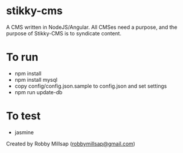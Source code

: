 # stikky-cms
A CMS written in NodeJS/Angular.  All CMSes need a purpose, and the purpose of Stikky-CMS is to syndicate content. 

# To run
* npm install
* npm install mysql 
* copy config/config.json.sample to config.json and set settings
* npm run update-db

# To test
* jasmine

Created by Robby Millsap (robbymillsap@gmail.com)

 
 
